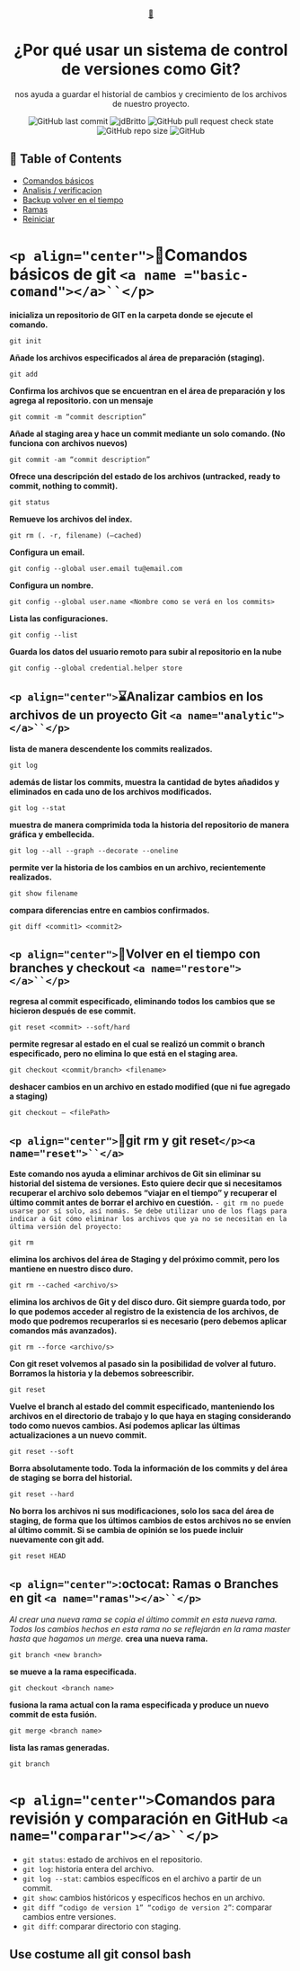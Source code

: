 <p align="center">
    <a href="#" rel="noopener">
        📑
    </a>
</p>
<div align="center">

# ¿Por qué usar un sistema de control de versiones como Git?

nos ayuda a guardar el historial de cambios y crecimiento de los archivos de nuestro proyecto.

</div>

<div align="center">

![GitHub last commit](https://img.shields.io/github/last-commit/jdBritto/Directory?color=blue)
![jdBritto](https://img.shields.io/badge/jdBritto-welcome-brightgreen)
![GitHub pull request check state](https://img.shields.io/github/status/s/pulls/jdBritto/Directory/1)
![GitHub repo size](https://img.shields.io/github/repo-size/jdBritto/Directory?color=greem&label=peso%20repo&logo=jeff&logoColor=red&style=plastic)
![GitHub](https://img.shields.io/github/license/jdBritto/Directory)

</div>

## 📝 Table of Contents

- [Comandos básicos](#basic-comand)
- [Analisis / verificacion](#analytic)
- [Backup volver en el tiempo](#restore)
- [Ramas](#ramas)
- [Reiniciar](#reset)

<!--[Usage](#usage)
- [Technology Stack](#tech-stack)
- [Contributing](../CONTRIBUTING.md)
- [Authors](#authors)
- [Acknowledgments](#acknowledgments) -->

# `<p align="center">`🧐Comandos básicos de git `<a name ="basic-comand"></a>``</p>`

**inicializa un repositorio de GIT en la carpeta donde se ejecute el comando.**

````
git init
````

**Añade los archivos especificados al área de preparación (staging).**

````
git add
````

**Confirma los archivos que se encuentran en el área de preparación y los agrega al repositorio. con un mensaje**

````
git commit -m “commit description”
````

**Añade al staging area y hace un commit mediante un solo comando. (No funciona con archivos nuevos)**

````
git commit -am “commit description”
````

**Ofrece una descripción del estado de los archivos (untracked, ready to commit, nothing to commit).**

````
git status
````

**Remueve los archivos del index.**

````
git rm (. -r, filename) (–cached)
````

**Configura un email.**

````
git config --global user.email tu@email.com
````

**Configura un nombre.**

````
git config --global user.name <Nombre como se verá en los commits>
````

**Lista las configuraciones.**

````
git config --list
````

**Guarda los datos del usuario remoto para subir al repositorio en la nube**

````
git config --global credential.helper store
````

## `<p align="center">`⌛Analizar cambios en los archivos de un proyecto Git `<a name="analytic"></a>``</p>`

**lista de manera descendente los commits realizados.**

````
git log
````

**además de listar los commits, muestra la cantidad de bytes añadidos y eliminados en cada uno de los archivos modificados.**

````
git log --stat
````

**muestra de manera comprimida toda la historia del repositorio de manera gráfica y embellecida.**

````
git log --all --graph --decorate --oneline
````

**permite ver la historia de los cambios en un archivo, recientemente realizados.**

````
git show filename
````

**compara diferencias entre en cambios confirmados.**

````
git diff <commit1> <commit2>
````

## `<p align="center">`📱Volver en el tiempo con branches y checkout `<a name="restore"></a>``</p>`

**regresa al commit especificado, eliminando todos los cambios que se hicieron después de ese commit.**

````
git reset <commit> --soft/hard
````

**permite regresar al estado en el cual se realizó un commit o branch especificado, pero no elimina lo que está en el staging area.**

````
git checkout <commit/branch> <filename>
````

**deshacer cambios en un archivo en estado modified (que ni fue agregado a staging)**

````
git checkout – <filePath>
````

## `<p align="center">`👀git rm y git reset`</p><a name="reset">``</a>`

**Este comando nos ayuda a eliminar archivos de Git sin eliminar su historial del sistema de versiones. Esto quiere decir que si necesitamos recuperar el archivo solo debemos “viajar en el tiempo” y recuperar el último commit antes de borrar el archivo en cuestión.**
`- git rm no puede usarse por sí solo, así nomás. Se debe utilizar uno de los flags para indicar a Git cómo eliminar los archivos que ya no se necesitan en la última versión del proyecto:`

````
git rm
````

**elimina los archivos del área de Staging y del próximo commit, pero los mantiene en nuestro disco duro.**

````
git rm --cached <archivo/s>
````

**elimina los archivos de Git y del disco duro. Git siempre guarda todo, por lo que podemos acceder al registro de la existencia de los archivos, de modo que podremos recuperarlos si es necesario (pero debemos aplicar comandos más avanzados).**

````
git rm --force <archivo/s>
````

**Con git reset volvemos al pasado sin la posibilidad de volver al futuro. Borramos la historia y la debemos sobreescribir.**

````
git reset
````

**Vuelve el branch al estado del commit especificado, manteniendo los archivos en el directorio de trabajo y lo que haya en staging considerando todo como nuevos cambios. Así podemos aplicar las últimas actualizaciones a un nuevo commit.**

```
git reset --soft
```

**Borra absolutamente todo. Toda la información de los commits y del área de staging se borra del historial.**

```
git reset --hard
```

**No borra los archivos ni sus modificaciones, solo los saca del área de staging, de forma que los últimos cambios de estos archivos no se envíen al último commit. Si se cambia de opinión se los puede incluir nuevamente con git add.**

```
git reset HEAD
```

## `<p align="center">`:octocat: Ramas o Branches en git `<a name="ramas"></a>``</p>`

*Al crear una nueva rama se copia el último commit en esta nueva rama. Todos los cambios hechos en esta rama no se reflejarán en la rama master hasta que hagamos un merge.*
**crea una nueva rama.**

```
git branch <new branch>
```

**se mueve a la rama especificada.**

```
git checkout <branch name> 
```

**fusiona la rama actual con la rama especificada y produce un nuevo commit de esta fusión.**

```
git merge <branch name>
```

**lista las ramas generadas.**

```
git branch
```

# `<p align="center">`Comandos para revisión y comparación en GitHub `<a name="comparar"></a>``</p>`

- ``git status``: estado de archivos en el repositorio.
- ``git log``: historia entera del archivo.
- ``git log --stat``: cambios específicos en el archivo a partir de un commit.
- ``git show``: cambios históricos y específicos hechos en un archivo.
- ``git diff “codigo de version 1” “codigo de version 2”``: comparar cambios entre versiones.
- ``git diff``: comparar directorio con staging.

## Use costume all git consol bash
